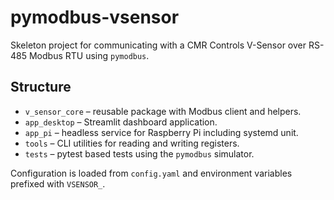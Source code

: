 # pymodbus-vsensor

Skeleton project for communicating with a CMR Controls V-Sensor over RS-485 Modbus RTU using `pymodbus`.

## Structure

- `v_sensor_core` – reusable package with Modbus client and helpers.
- `app_desktop` – Streamlit dashboard application.
- `app_pi` – headless service for Raspberry Pi including systemd unit.
- `tools` – CLI utilities for reading and writing registers.
- `tests` – pytest based tests using the `pymodbus` simulator.

Configuration is loaded from `config.yaml` and environment variables prefixed with `VSENSOR_`.
